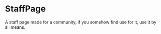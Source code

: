 # StaffPage
A staff page made for a community, if you somehow find use for it, use it by all means.
